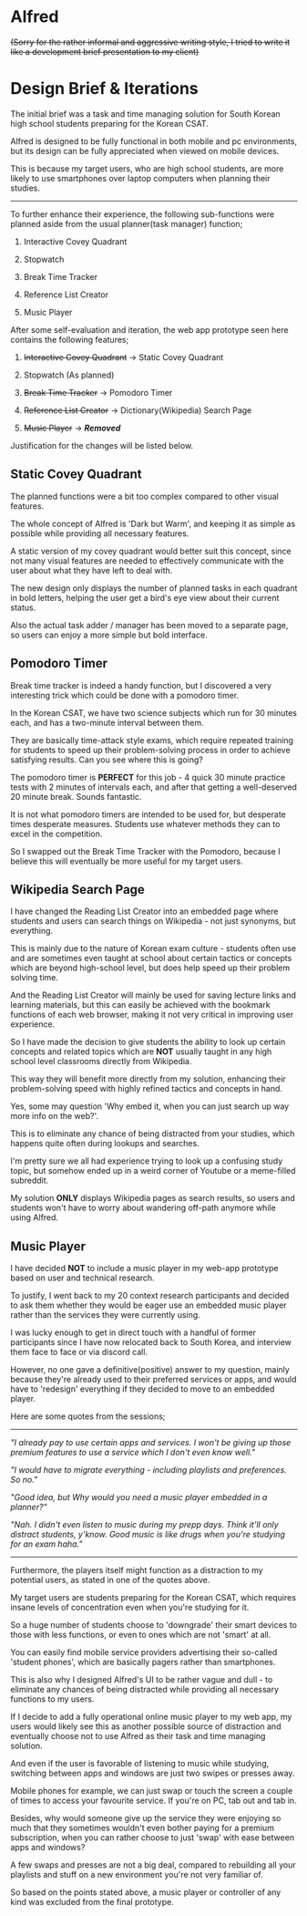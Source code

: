 # Alfred

~~(Sorry for the rather informal and aggressive writing style, I tried to write it like a development brief presentation to my client)~~

# Design Brief & Iterations

The initial brief was a task and time managing solution for South Korean high school students preparing for the Korean CSAT.

Alfred is designed to be fully functional in both mobile and pc environments, but its design can be fully appreciated when viewed on mobile devices.

This is because my target users, who are high school students, are more likely to use smartphones over laptop computers when planning their studies.

***

To further enhance their experience, the following sub-functions were planned aside from the usual planner(task manager) function;

1. Interactive Covey Quadrant

2. Stopwatch

3. Break Time Tracker

4. Reference List Creator

5. Music Player

After some self-evaluation and iteration, the web app prototype seen here contains the following features;

1. ~~Interactive Covey Quadrant~~ -> Static Covey Quadrant

2. Stopwatch (As planned)

3. ~~Break Time Tracker~~ -> Pomodoro Timer

4. ~~Reference List Creator~~ -> Dictionary(Wikipedia) Search Page

5. ~~Music Player~~ -> ***Removed***

Justification for the changes will be listed below.

## Static Covey Quadrant

The planned functions were a bit too complex compared to other visual features.

The whole concept of Alfred is 'Dark but Warm', and keeping it as simple as possible while providing all necessary features.

A static version of my covey quadrant would better suit this concept, since not many visual features are needed to effectively communicate with the user about what they have left to deal with.

The new design only displays the number of planned tasks in each quadrant in bold letters, helping the user get a bird's eye view about their current status.

Also the actual task adder / manager has been moved to a separate page, so users can enjoy a more simple but bold interface.

## Pomodoro Timer

Break time tracker is indeed a handy function, but I discovered a very interesting trick which could be done with a pomodoro timer.

In the Korean CSAT, we have two science subjects which run for 30 minutes each, and has a two-minute interval between them.

They are basically time-attack style exams, which require repeated training for students to speed up their problem-solving process in order to achieve satisfying results. Can you see where this is going?

The pomodoro timer is **PERFECT** for this job - 4 quick 30 minute practice tests with 2 minutes of intervals each, and after that getting a well-deserved 20 minute break. Sounds fantastic.

It is not what pomodoro timers are intended to be used for, but desperate times desperate measures. Students use whatever methods they can to excel in the competition.

So I swapped out the Break Time Tracker with the Pomodoro, because I believe this will eventually be more useful for my target users.

## Wikipedia Search Page

I have changed the Reading List Creator into an embedded page where students and users can search things on Wikipedia - not just synonyms, but everything.

This is mainly due to the nature of Korean exam culture - students often use and are sometimes even taught at school about certain tactics or concepts which are beyond high-school level, but does help speed up their problem solving time.

And the Reading List Creator will mainly be used for saving lecture links and learning materials, but this can easily be achieved with the bookmark functions of each web browser, making it not very critical in improving user experience.

So I have made the decision to give students the ability to look up certain concepts and related topics which are **NOT** usually taught in any high school level classrooms directly from Wikipedia.

This way they will benefit more directly from my solution, enhancing their problem-solving speed with highly refined tactics and concepts in hand.

Yes, some may question 'Why embed it, when you can just search up way more info on the web?'. 

This is to eliminate any chance of being distracted from your studies, which happens quite often during lookups and searches.

I'm pretty sure we all had experience trying to look up a confusing study topic, but somehow ended up in a weird corner of Youtube or a meme-filled subreddit.

My solution **ONLY** displays Wikipedia pages as search results, so users and students won't have to worry about wandering off-path anymore while using Alfred.

## Music Player 

I have decided **NOT** to include a music player in my web-app prototype based on user and technical research.

To justify, I went back to my 20 context research participants and decided to ask them whether they would be eager use an embedded music player rather than the services they were currently using.

I was lucky enough to get in direct touch with a handful of former participants since I have now relocated back to South Korea, and interview them face to face or via discord call.

However, no one gave a definitive(positive) answer to my question, mainly because they're already used to their preferred services or apps, and would have to 'redesign' everything if they decided to move to an embedded player. 

Here are some quotes from the sessions;

***

*"I already pay to use certain apps and services. I won't be giving up those premium features to use a service which I don't even know well."*

*"I would have to migrate everything - including playlists and preferences. So no."*

*"Good idea, but Why would you need a music player embedded in a planner?"*

*"Nah. I didn't even listen to music during my prepp days. Think it'll only distract students, y'know. Good music is like drugs when you're studying for an exam haha."*

***

Furthermore, the players itself might function as a distraction to my potential users, as stated in one of the quotes above.

My target users are students preparing for the Korean CSAT, which requires insane levels of concentration even when you're studying for it. 

So a huge number of students choose to 'downgrade' their smart devices to those with less functions, or even to ones which are not 'smart' at all. 

You can easily find mobile service providers advertising their so-called 'student phones', which are basically pagers rather than smartphones. 

This is also why I designed Alfred's UI to be rather vague and dull - to eliminate any chances of being distracted while providing all necessary functions to my users. 

If I decide to add a fully operational online music player to my web app, my users would likely see this as another possible source of distraction and eventually choose not to use Alfred as their task and time managing solution.

And even if the user is favorable of listening to music while studying, switching between apps and windows are just two swipes or presses away. 

Mobile phones for example, we can just swap or touch the screen a couple of times to access your favourite service. If you're on PC, tab out and tab in. 

Besides, why would someone give up the service they were enjoying so much that they sometimes wouldn't even bother paying for a premium subscription, when you can rather choose to just 'swap' with ease between apps and windows?

A few swaps and presses are not a big deal, compared to rebuilding all your playlists and stuff on a new environment you're not very familiar of.

So based on the points stated above, a music player or controller of any kind was excluded from the final prototype.